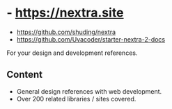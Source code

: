 # - https://nextra.site
- https://github.com/shuding/nextra
- https://github.com/Uvacoder/starter-nextra-2-docs

For your design and development references.

## Content
- General design references with web development.  
- Over 200 related libraries / sites covered.  


